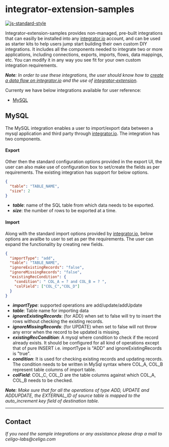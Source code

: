 # integrator-extension-samples
[![js-standard-style](https://img.shields.io/badge/code%20style-standard-brightgreen.svg)](http://standardjs.com/)

Integrator-extension-samples provides non-managed, pre-built integrations that can easilly be installed into any [integrator.io](http://www.celigo.com/ipaas-integration-platform/) account, and can be used as starter kits to help users jump start building their own custom DIY integrations. It includes all the components needed to integrate two or more applications, including connections, exports, imports, flows, data mappings, etc. You can modify it in any way you see fit for your own custom integration requirements.

_**Note**: In order to use these integrations, the user should know how to [create a data flow on integrator.io](http://support.celigo.com/hc/en-us/articles/216377808-Create-Data-Flows-in-Integrator-io) and the use of [integrator-extension](https://github.com/celigo/integrator-extension)._

Currenty we have below integrations available for user reference:

* [MySQL](##mysql)

## MySQL

The MySQL integration enables a user to import/export data between a mysql application and third party through  [integrator.io](http://www.celigo.com/ipaas-integration-platform/). The integration has two components.

#### Export
Other then the standard configuration options provided in the export UI, the user can also make use of configuration box to set/create the fields as per requirements. The existing integration has support for below options.

```json
{
  "table": "TABLE_NAME",
  "size": 2
}
```
* **_table_**: name of the SQL table from which data needs to be exported.
* **_size_**: the number of rows to be exported at a time.

#### Import
Along with the standard import options provided by [integrator.io](http://www.celigo.com/ipaas-integration-platform/), below options are availbe to user to set as per the requirements. The user can expand the functionality by creating new fields.
```json
{
  "importType": "add",
  "table": "TABLE_NAME",
  "ignoreExistingRecords": "false",
  "ignoreMissingRecords": "false",
  "existingRecCondition": {
    "condition": " COL_A = ? and COL_B = ? ",
    "colField": ["COL_C","COL_D"]
  }
}
```
* _**importType**_: supported operations are add/update/addUpdate
* _**table**_: Table name for importing data
* _**ignoreExistingRecords**_: (for ADD) when set to false will try to insert the rows without checking the existing records.
* _**ignoreMissingRecords**_: (for UPDATE) when set to false will not throw any error when the record to be updated is missing.
* _**existingRecCondition**_: A mysql where condition to check if the record already exists. It should be configured for all kind of operations except that of pure INSERT i.e. importType is "ADD" and ignoreExistingRecords is "true".
* _**condition**_: It is used for checking existing records and updating records. The condition needs to be written in MySql syntax where COL_A, COL_B represent table columns of import table.
* _**colField**_: COL_C, COL_D are the table columns against which COL_A, COL_B needs to be checked.

_**Note**: Make sure that for all the operations of type ADD, UPDATE and ADDUPDATE, the EXTERNAL_ID of source table is mapped to the auto_increment key field of destination table._

---
## Contact
_If you need the sample integrations or any assistance please drop a mail to celigo-labs@celigo.com_
